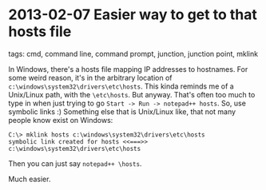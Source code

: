 # 2013-02-07 Easier way to get to that hosts file

tags: cmd, command line, command prompt, junction, junction point, mklink

In Windows, there's a hosts file mapping IP addresses to hostnames. For some weird reason, it's in the arbitrary location of `c:\windows\system32\drivers\etc\hosts`. This kinda reminds me of a Unix/Linux path, with the `\etc\hosts`. But anyway. That's often too much to type in when just trying to go `Start -> Run -> notepad++ hosts`. So, use symbolic links :) Something else that is Unix/Linux like, that not many people know exist on Windows:


```shell
C:\> mklink hosts c:\windows\system32\drivers\etc\hosts
symbolic link created for hosts <<===>> c:\windows\system32\drivers\etc\hosts
```

Then you can just say `notepad++ \hosts`.

Much easier.

